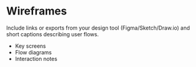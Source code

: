 # Wireframes

Include links or exports from your design tool (Figma/Sketch/Draw.io) and short captions describing user flows.

- Key screens
- Flow diagrams
- Interaction notes
